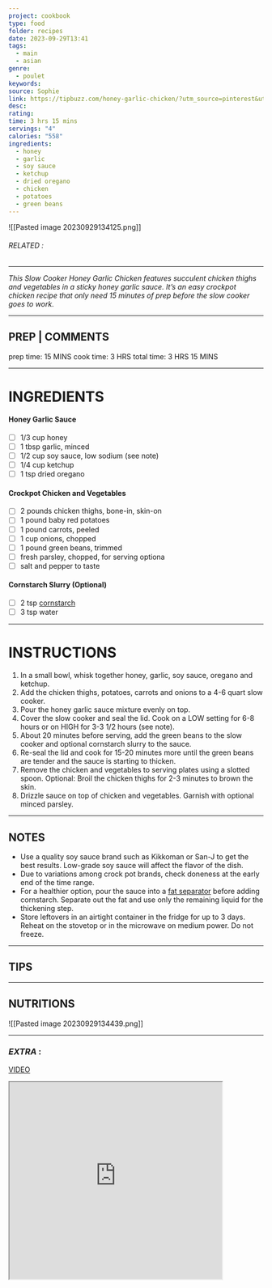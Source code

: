 ```yaml
---
project: cookbook
type: food
folder: recipes
date: 2023-09-29T13:41
tags:
  - main
  - asian
genre:
  - poulet
keywords: 
source: Sophie
link: https://tipbuzz.com/honey-garlic-chicken/?utm_source=pinterest&utm_medium=social&utm_campaign=SocialWarfare%20TipBuzz
desc: 
rating: 
time: 3 hrs 15 mins
servings: "4"
calories: "558"
ingredients:
  - honey
  - garlic
  - soy sauce
  - ketchup
  - dried oregano
  - chicken
  - potatoes
  - green beans
---
```


![[Pasted image 20230929134125.png]]
###### *RELATED* : 
---
_This Slow Cooker Honey Garlic Chicken features succulent chicken thighs and vegetables in a sticky honey garlic sauce. It’s an easy crockpot chicken recipe that only need 15 minutes of prep before the slow cooker goes to work._

---
## PREP | COMMENTS

prep time: 15 MINS
cook time: 3 HRS
total time: 3 HRS 15 MINS

---
# INGREDIENTS

#### Honey Garlic Sauce
 
- [ ] 1/3 cup honey
- [ ] 1 tbsp garlic, minced
- [ ] 1/2 cup soy sauce, low sodium (see note)
- [ ] 1/4 cup ketchup
- [ ] 1 tsp dried oregano

#### Crockpot Chicken and Vegetables

- [ ] 2 pounds chicken thighs, bone-in, skin-on
- [ ] 1 pound baby red potatoes
- [ ] 1 pound carrots, peeled
- [ ] 1 cup onions, chopped
- [ ] 1 pound green beans, trimmed
- [ ] fresh parsley, chopped, for serving optiona
- [ ] salt and pepper to taste

#### Cornstarch Slurry (Optional)

- [ ] 2 tsp [cornstarch](https://amzn.to/2NE976y)
- [ ] 3 tsp water

---
# INSTRUCTIONS

1. In a small bowl, whisk together honey, garlic, soy sauce, oregano and ketchup.
2. Add the chicken thighs, potatoes, carrots and onions to a 4-6 quart slow cooker.
3. Pour the honey garlic sauce mixture evenly on top.
4. Cover the slow cooker and seal the lid. Cook on a LOW setting for 6-8 hours or on HIGH for 3-3 1/2 hours (see note).
5. About 20 minutes before serving, add the green beans to the slow cooker and optional cornstarch slurry to the sauce.
6. Re-seal the lid and cook for 15-20 minutes more until the green beans are tender and the sauce is starting to thicken.
7. Remove the chicken and vegetables to serving plates using a slotted spoon. Optional: Broil the chicken thighs for 2-3 minutes to brown the skin.
8. Drizzle sauce on top of chicken and vegetables. Garnish with optional minced parsley.

---
## NOTES

- Use a quality soy sauce brand such as Kikkoman or San-J to get the best results. Low-grade soy sauce will affect the flavor of the dish.
- Due to variations among crock pot brands, check doneness at the early end of the time range.
- For a healthier option, pour the sauce into a [fat separator](https://amzn.to/2Jh3D0e) before adding cornstarch. Separate out the fat and use only the remaining liquid for the thickening step.
- Store leftovers in an airtight container in the fridge for up to 3 days. Reheat on the stovetop or in the microwave on medium power. Do not freeze.

---
## TIPS



---
## NUTRITIONS

![[Pasted image 20230929134439.png]]

---
### *EXTRA* :

[VIDEO](https://www.youtube.com/embed/G0JlJj_Gc9s)

<iframe allowfullscreen src="https://www.youtube.com/embed/G0JlJj_Gc9s" width="420" height="390" />
